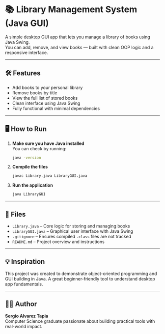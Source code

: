 # 📚 Library Management System (Java GUI)

A simple desktop GUI app that lets you manage a library of books using Java Swing.  
You can add, remove, and view books — built with clean OOP logic and a responsive interface.

---

## 🛠 Features

- Add books to your personal library
- Remove books by title
- View the full list of stored books
- Clean interface using Java Swing
- Fully functional with minimal dependencies

---

## 🖥️ How to Run

1. **Make sure you have Java installed**  
   You can check by running:
   ```bash
   java -version
   ```

2. **Compile the files**
   ```bash
   javac Library.java LibraryGUI.java
   ```

3. **Run the application**
   ```bash
   java LibraryGUI
   ```

---

## 📁 Files

- `Library.java` – Core logic for storing and managing books
- `LibraryGUI.java` – Graphical user interface with Java Swing
- `.gitignore` – Ensures compiled `.class` files are not tracked
- `README.md` – Project overview and instructions

---

## 💡 Inspiration

This project was created to demonstrate object-oriented programming and GUI building in Java. A great beginner-friendly tool to understand desktop app fundamentals.

---

## 🧑‍💻 Author

**Sergio Alvarez Tapia**  
Computer Science graduate passionate about building practical tools with real-world impact.
